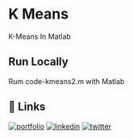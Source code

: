 
# K Means

K-Means In Matlab

## Run Locally

Rum code-kmeans2.m with Matlab


## 🔗 Links
[![portfolio](https://img.shields.io/badge/my_portfolio-000?style=for-the-badge&logo=ko-fi&logoColor=white)](https://vahidrezazadeh.github.io)
[![linkedin](https://img.shields.io/badge/linkedin-0A66C2?style=for-the-badge&logo=linkedin&logoColor=white)](https://www.linkedin.com/i/vahidrezazadeh)
[![twitter](https://img.shields.io/badge/twitter-1DA1F2?style=for-the-badge&logo=twitter&logoColor=white)](https://twitter.com/vahidrezazadeh5)

